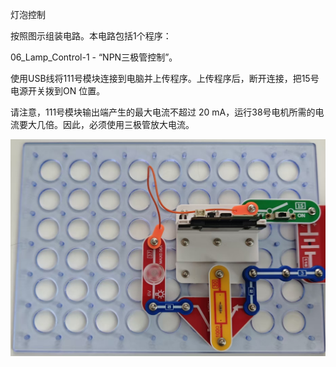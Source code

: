 灯泡控制

按照图示组装电路。本电路包括1个程序：

06_Lamp_Control-1 - “NPN三极管控制”。

使用USB线将111号模块连接到电脑并上传程序。上传程序后，断开连接，把15号电源开关拨到ON
位置。

请注意，111号模块输出端产生的最大电流不超过 20 mA，运行38号电机所需的电流要大几倍。因此，必须使用三极管放大电流。

![](074p1.jpg)